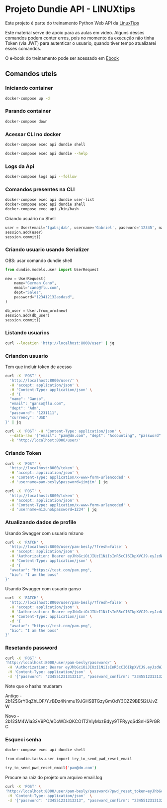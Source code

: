 # Projeto Dundie API - LINUXtips

Este projeto é parte do treinamento Python Web API da [LinuxTips](https://linuxtips.io)

Este material serve de apoio para as aulas em video. Alguns desses comandos podem conter erros, pois no momento da execução 
não tinha Token (via JWT) para autenticar o usuario, quando tiver tempo atualizarei esses comandos.

O e-book do treinamento pode ser acessado em [Ebook](https://rochacbruno.github.io/dundie-api/)

## Comandos uteis 

### Iniciando container

```bash
docker-compose up -d 
```

### Parando container

```bash
docker-compose down
```

### Acessar CLI no docker 

```bash
docker-compose exec api dundie shell
```
```bash
docker-compose exec api dundie --help
```

### Logs da Api

```bash
docker-compose logs api --follow
```

### Comandos presentes na CLI

```bash
docker-compose exec api dundie user-list
docker-compose exec api dundie shell
docker-compose exec api /bin/bash
```
Criando usuário no Shell

```python
user = User(email='fgabsjdab', username='Gabriel', password='12345', name='Gabriel Mizuno', dept='sales', currency='USD')
session.add(user)
session.commit()
```

### Criando usuario usando Serializer

OBS: usar comando dundie shell

```python
from dundie.models.user import UserRequest

new = UserRequest(
    name="German Cano",
    email="cano@flu.com",
    dept="Sales",
    password="123412132asdasd",
)

db_user = User.from_orm(new)
session.add(db_user)
session.commit()
```

### Listando usuarios

```bash
curl --location 'http://localhost:8000/user' | jq
```
### Criandon usuario

Tem que incluir token de acesso

```bash
curl -X 'POST' \
  'http://localhost:8000/user/' \
  -H 'accept: application/json' \
  -H 'Content-Type: application/json' \
  -d '{
  "name": "Ganso",
  "email": "ganso@flu.com",
  "dept": "Adm",
  "password": "1231111",
  "currency": "USD"
}' | jq
```

```bash
curl -X 'POST' -H 'Content-Type: application/json' \
  --data-raw '{"email": "pam@dm.com", "dept": "Accounting", "password": "jimjim", "name": "Pam Besly"}' \
  -k 'http://localhost:8000/user/'
```

### Criando Token

```bash
curl -X 'POST' \
  'http://localhost:8000/token' \
  -H 'accept: application/json' \
  -H 'Content-Type: application/x-www-form-urlencoded' \
  -d 'username=pam-besly&password=jimjim' | jq
```

```bash
curl -X 'POST' \
  'http://localhost:8000/token' \
  -H 'accept: application/json' \
  -H 'Content-Type: application/x-www-form-urlencoded' \
  -d 'username=mizuno&password=1234' | jq
```

### Atualizando dados de profile 

Usando Swagger com usuario mizuno

```bash
curl -X 'PATCH' \
  'http://localhost:8000/user/pam-besly/?fresh=false' \
  -H 'accept: application/json' \
  -H 'Authorization: Bearer eyJhbGciOiJIUzI1NiIsInR5cCI6IkpXVCJ9.eyJzdWIiOiJtaXp1bm8iLCJmcmVzaCI6dHJ1ZSwiZXhwIjoxNjg2OTUxMzc0LCJzY29wZSI6ImFjY2Vzc190b2tlbiJ9.GWoHCUbfK_kilIYEEPUqd-_66OalgqV9V2MtElacSok' \
  -H 'Content-Type: application/json' \
  -d '{
  "avatar": "https://test.com/pam.png",
  "bio": "I am the boss"
}'
```

Usando Swagger com usuario ganso

```bash
curl -X 'PATCH' \
  'http://localhost:8000/user/pam-besly/?fresh=false' \
  -H 'accept: application/json' \
  -H 'Authorization: Bearer eyJhbGciOiJIUzI1NiIsInR5cCI6IkpXVCJ9.eyJzdWIiOiJnYW5zbyIsImZyZXNoIjp0cnVlLCJleHAiOjE2ODY5NTEzMzcsInNjb3BlIjoiYWNjZXNzX3Rva2VuIn0.9zPSKxLO0W8ejLfOz_PuXVvLQgP9Xoh6tKf5u2AnA2E' \
  -H 'Content-Type: application/json' \
  -d '{
  "avatar": "https://test.com/pam.png",
  "bio": "I am the boss"
}'
```

### Resetando password

```bash
curl -X 'POST' \
'http://localhost:8000/user/pam-besly/password/' \
 -H 'Authorization: Bearer eyJhbGciOiJIUzI1NiIsInR5cCI6IkpXVCJ9.eyJzdWIiOiJtaXp1bm8iLCJmcmVzaCI6dHJ1ZSwiZXhwIjoxNjg2OTU0NzI4LCJzY29wZSI6ImFjY2Vzc190b2tlbiJ9.ujfmX3kRdA070I7oDy_RuHgK10m1DQPk7-1K8M5B6to' \
 -H 'Content-Type: application/json'  \
 -d '{"password": "234551231313213", "password_confirm": "234551231313213"}' | jq
```

Note que o hashs mudaram

Antigo - $2b$12$GrY0qZhLOF/Y.rBDz4Nnmu19JGHSBTGzyGmOdY3CZZ9BE5l2UJvZW

Novo - $2b$12$M4Wia32V9PO/eDoWDkQKCO1T2ViyMxzBdyy9TFRyyqSdSnHSPrGRC

### Esqueci senha

```bash
docker-compose exec api dundie shell
```

```bash
from dundie.tasks.user import try_to_send_pwd_reset_email

try_to_send_pwd_reset_email('pam@dm.com')
```

Procure na raiz do projeto um arquivo email.log

```bash
curl -X 'POST' \
'http://localhost:8000/user/pam-besly/password/?pwd_reset_token=eyJhbGciOiJIUzI1NiIsInR5cCI6IkpXVCJ9.eyJzdWIiOiJwYW0tYmVzbHkiLCJleHAiOjE2ODcwMDg1OTMsInNjb3BlIjoicHdkX3Jlc2V0In0.pAi4apawiBsFu5XQWaic-i0AxAbq2B8OGaeOLhVyYKw' \
 -H 'Content-Type: application/json'  \
 -d '{"password": "234551231313213", "password_confirm": "234551231313213"}' | jq
```

